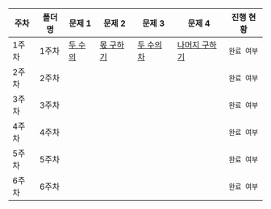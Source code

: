 | **주차** | **폴더명**          | **문제 1**                                                   | **문제 2**                                                   | **문제 3**                                                   | **문제 4**                                                   | **진행 현황** |
| -------- | ------------------- | ------------------------------------------------------------ | ------------------------------------------------------------ | ------------------------------------------------------------ | ------------------------------------------------------------ | ------------- |
| 1주차    | 1주차              | [두 수의 ](https://school.programmers.co.kr/learn/courses/30/lessons/120804) | [몫 구하기](https://school.programmers.co.kr/learn/courses/30/lessons/120805) | [두 수의 차](https://school.programmers.co.kr/learn/courses/30/lessons/120803) | [나머지 구하기](https://school.programmers.co.kr/learn/courses/30/lessons/120810) | `완료 여부`   |
| 2주차    | 2주차              | []() | []() | []() | []() | `완료 여부`   |
| 3주차    | 3주차              | []() | []() | []() | []() | `완료 여부`   |
| 4주차    | 4주차              | []() | []() | []() | []() | `완료 여부`   |
| 5주차    | 5주차              | []() | []() | []() | []() | `완료 여부`   |
| 6주차    | 6주차              | []() | []() | []() | []() | `완료 여부`   |
